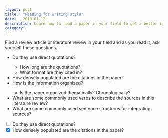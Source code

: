 ```yaml
---
layout: post
title:  "Reading for writing style"
date:   2010-01-12
description: Learn how to read a paper in your field to get a better idea for how to write your research paper.  
category: 
---
```


<p class="intro"> Find a review article or literature review in your field and as you read it, ask yourself these questions.
</p>

<ul class="browser-default"><li> Do they use direct quotations? </li>
  <ul class="browser-default"><li> How long are the quotations? </li>
  <li>What format are they cited in? </li>
  </ul>
<li>How densely populated are the citations in the paper?</li>
<li>How is the information organized?</li>
  <ul class="browser-default"><li>Is the paper organized thematically? Chronologically?</li></ul>
<li>What are some commonly used verbs to describe the sources in this literature review? </li>
<li>What are some commonly used sentence structures for integrating sources?</li></ul>




<form action="/action_page.php" method="get">
  <input type="checkbox" name="vehicle" value="Bike"> Do they use direct quotations?<br>
  <input type="checkbox" name="vehicle" value="Car" checked="checked"> How densely populated are the citations in the paper?<br>
</form>

